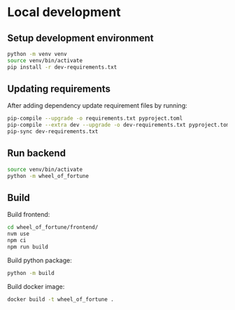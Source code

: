 

# Local development


## Setup development environment

```bash
python -m venv venv
source venv/bin/activate
pip install -r dev-requirements.txt
```

## Updating requirements

After adding dependency update requirement files by running:

```bash
pip-compile --upgrade -o requirements.txt pyproject.toml
pip-compile --extra dev --upgrade -o dev-requirements.txt pyproject.toml
pip-sync dev-requirements.txt
```

## Run backend

```bash
source venv/bin/activate
python -m wheel_of_fortune
```
 
## Build

Build frontend:

```bash
cd wheel_of_fortune/frontend/
nvm use
npm ci
npm run build
```

Build python package:

```bash
python -m build
```

Build docker image:

```bash
docker build -t wheel_of_fortune .
```
